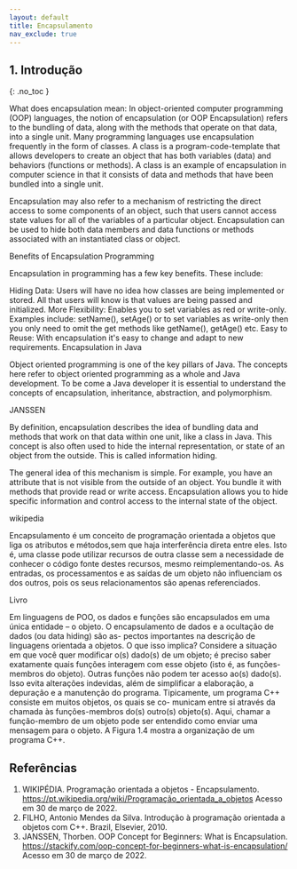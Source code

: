 ```yaml
---
layout: default
title: Encapsulamento
nav_exclude: true
---
```

## 1. Introdução
{: .no_toc }

What does encapsulation mean: In object-oriented computer programming (OOP) languages, the notion of encapsulation (or OOP Encapsulation) refers to the bundling of data, along with the methods that operate on that data, into a single unit. Many programming languages use encapsulation frequently in the form of classes. A class is a program-code-template that allows developers to create an object that has both variables (data) and behaviors (functions or methods). A class is an example of encapsulation in computer science in that it consists of data and methods that have been bundled into a single unit.

Encapsulation may also refer to a mechanism of restricting the direct access to some components of an object, such that users cannot access state values for all of the variables of a particular object. Encapsulation can be used to hide both data members and data functions or methods associated with an instantiated class or object.

Benefits of Encapsulation Programming

Encapsulation in programming has a few key benefits. These include:

Hiding Data: Users will have no idea how classes are being implemented or stored. All that users will know is that values are being passed and initialized.
More Flexibility: Enables you to set variables as red or write-only. Examples include: setName(), setAge() or to set variables as write-only then you only need to omit the get methods like getName(), getAge() etc. 
Easy to Reuse: With encapsulation it's easy to change and adapt to new requirements. 
Encapsulation in Java

Object oriented programming is one of the key pillars of Java. The concepts here refer to object oriented programming as a whole and Java development. To be come a Java developer it is essential to understand the concepts of encapsulation, inheritance, abstraction, and polymorphism.

JANSSEN 

By definition, encapsulation describes the idea of bundling data and methods that work on that data within one unit, like a class in Java. This concept is also often used to hide the internal representation, or state of an object from the outside. This is called information hiding.

The general idea of this mechanism is simple. For example, you have an attribute that is not visible from the outside of an object. You bundle it with methods that provide read or write access. Encapsulation allows you to hide specific information and control access to the internal state of the object.

wikipedia 

Encapsulamento é um conceito de programação orientada a objetos que liga os atributos e métodos,sem que haja interferência direta entre eles. Isto é, uma classe pode utilizar recursos de outra classe sem a necessidade de conhecer o código fonte destes recursos, mesmo reimplementando-os. As entradas, os processamentos e as saídas de um objeto não influenciam os dos outros, pois os seus relacionamentos são apenas referenciados.

Livro

Em linguagens de POO, os dados e funções são encapsulados em uma única entidade – o objeto. O encapsulamento de dados e a ocultação de dados (ou data hiding) são as- pectos importantes na descrição de linguagens orientada a objetos. O que isso implica?
Considere a situação em que você quer modificar o(s) dado(s) de um objeto; é preciso saber exatamente quais funções interagem com esse objeto (isto é, as funções-membros do objeto). Outras funções não podem ter acesso ao(s) dado(s). Isso evita alterações indevidas, além de simplificar a elaboração, a depuração e a manutenção do programa.
Tipicamente, um programa C++ consiste em muitos objetos, os quais se co- municam entre si através da chamada às funções-membros do(s) outro(s) objeto(s). Aqui, chamar a função-membro de um objeto pode ser entendido como enviar uma mensagem para o objeto. A Figura 1.4 mostra a organização de um programa C++.

## Referências

1. WIKIPÉDIA. Programação orientada a objetos - Encapsulamento. <https://pt.wikipedia.org/wiki/Programação_orientada_a_objetos> Acesso em 30 de março de 2022.
2. FILHO, Antonio Mendes da Silva. Introdução à programação orientada a objetos com C++. Brazil, Elsevier, 2010.
3. JANSSEN, Thorben. OOP Concept for Beginners: What is Encapsulation. <https://stackify.com/oop-concept-for-beginners-what-is-encapsulation/> Acesso em 30 de março de 2022.